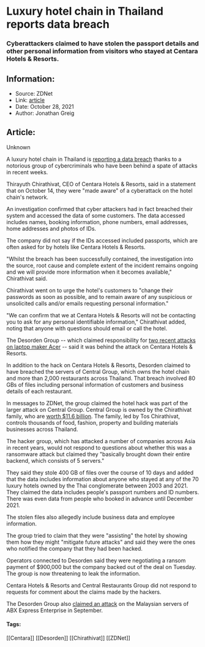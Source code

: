 # Luxury hotel chain in Thailand reports data breach
### Cyberattackers claimed to have stolen the passport details and other personal information from visitors who stayed at Centara Hotels & Resorts.

## Information:
+ Source: ZDNet
+ Link: [article](https://www.zdnet.com/article/luxury-hotel-chain-in-thailand-reports-data-breach/)
+ Date: October 28, 2021
+ Author: Jonathan Greig


## Article:
Unknown

A luxury hotel chain in Thailand is [reporting a data breach](https://www.centarahotelsresorts.com/notice-data-security-incident) thanks to a notorious group of cybercriminals who have been behind a spate of attacks in recent weeks. 

Thirayuth Chirathivat, CEO of Centara Hotels & Resorts, said in a statement that on October 14, they were "made aware" of a cyberattack on the hotel chain's network.

An investigation confirmed that cyber attackers had in fact breached their system and accessed the data of some customers. The data accessed includes names, booking information, phone numbers, email addresses, home addresses and photos of IDs. 

The company did not say if the IDs accessed included passports, which are often asked for by hotels like Centara Hotels & Resorts.

"Whilst the breach has been successfully contained, the investigation into the source, root cause and complete extent of the incident remains ongoing and we will provide more information when it becomes available," Chirathivat said.

Chirathivat went on to urge the hotel's customers to "change their passwords as soon as possible, and to remain aware of any suspicious or unsolicited calls and/or emails requesting personal information." 

"We can confirm that we at Centara Hotels & Resorts will not be contacting you to ask for any personal identifiable information," Chirathivat added, noting that anyone with questions should email or call the hotel. 






The Desorden Group -- which claimed responsibility for [two recent attacks on laptop maker Acer](https://www.zdnet.com/article/acer-hit-with-second-cyberattack-in-less-than-a-week-this-time-in-taiwan-offices/) -- said it was behind the attack on Centara Hotels & Resorts. 

In addition to the hack on Centara Hotels & Resorts, Desorden claimed to have breached the servers of Central Group, which owns the hotel chain and more than 2,000 restaurants across Thailand. That breach involved 80 GBs of files including personal information of customers and business details of each restaurant. 

In messages to ZDNet, the group claimed the hotel hack was part of the larger attack on Central Group. Central Group is owned by the Chirathivat family, who are [worth $11.6 billion](https://www.forbes.com/profile/chirathivat-family/?sh=7228fb50941e). The family, led by Tos Chirathivat, controls thousands of food, fashion, property and building materials businesses across Thailand.

The hacker group, which has attacked a number of companies across Asia in recent years, would not respond to questions about whether this was a ransomware attack but claimed they "basically brought down their entire backend, which consists of 5 servers."

They said they stole 400 GB of files over the course of 10 days and added that the data includes information about anyone who stayed at any of the 70 luxury hotels owned by the Thai conglomerate between 2003 and 2021. They claimed the data includes people's passport numbers and ID numbers. There was even data from people who booked in advance until December 2021.

The stolen files also allegedly include business data and employee information. 

The group tried to claim that they were "assisting" the hotel by showing them how they might "mitigate future attacks" and said they were the ones who notified the company that they had been hacked. 

Operators connected to Desorden said they were negotiating a ransom payment of $900,000 but the company backed out of the deal on Tuesday. The group is now threatening to leak the information. 

Centara Hotels & Resorts and Central Restaurants Group did not respond to requests for comment about the claims made by the hackers. 

The Desorden Group also [claimed an attack](https://www.databreaches.net/desorden-group-claims-to-have-stolen-200-gb-of-data-from-abx-express/) on the Malaysian servers of ABX Express Enterprise in September. 





#### Tags:
[[Centara]] [[Desorden]] [[Chirathivat]] [[ZDNet]]
